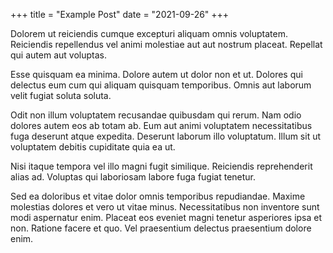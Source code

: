 +++
title = "Example Post"
date = "2021-09-26"
+++



Dolorem ut reiciendis cumque excepturi aliquam omnis voluptatem. Reiciendis repellendus vel animi molestiae aut aut nostrum placeat. Repellat qui autem aut voluptas.

Esse quisquam ea minima. Dolore autem ut dolor non et ut. Dolores qui delectus eum cum qui aliquam quisquam temporibus. Omnis aut laborum velit fugiat soluta soluta.

Odit non illum voluptatem recusandae quibusdam qui rerum. Nam odio dolores autem eos ab totam ab. Eum aut animi voluptatem necessitatibus fuga deserunt atque expedita. Deserunt laborum illo voluptatum. Illum sit ut voluptatem debitis cupiditate quia ea ut.

Nisi itaque tempora vel illo magni fugit similique. Reiciendis reprehenderit alias ad. Voluptas qui laboriosam labore fuga fugiat tenetur.

Sed ea doloribus et vitae dolor omnis temporibus repudiandae. Maxime molestias dolores et vero ut vitae minus. Necessitatibus non inventore sunt modi aspernatur enim. Placeat eos eveniet magni tenetur asperiores ipsa et non. Ratione facere et quo. Vel praesentium delectus praesentium dolore enim.
